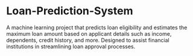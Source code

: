 # Loan-Prediction-System
A machine learning project that predicts loan eligibility and estimates the maximum loan amount based on applicant details such as income, dependents, credit history, and more. Designed to assist financial institutions in streamlining loan approval processes.
